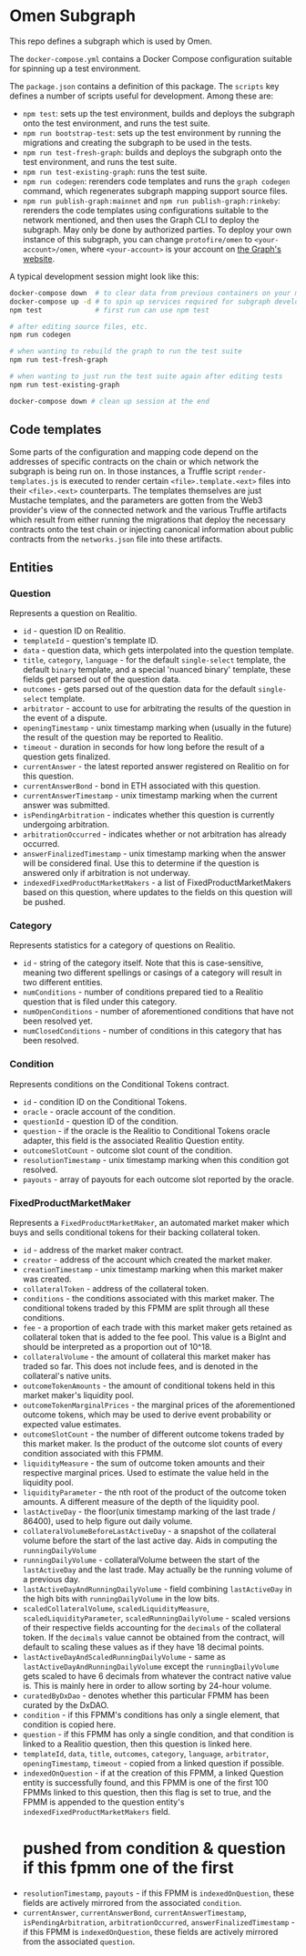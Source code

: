 # Omen Subgraph

This repo defines a subgraph which is used by Omen.

The `docker-compose.yml` contains a Docker Compose configuration suitable for spinning up a test environment.

The `package.json` contains a definition of this package. The `scripts` key defines a number of scripts useful for development. Among these are:

* `npm test`: sets up the test environment, builds and deploys the subgraph onto the test environment, and runs the test suite.
* `npm run bootstrap-test`: sets up the test environment by running the migrations and creating the subgraph to be used in the tests.
* `npm run test-fresh-graph`: builds and deploys the subgraph onto the test environment, and runs the test suite.
* `npm run test-existing-graph`: runs the test suite.
* `npm run codegen`: rerenders code templates and runs the `graph codegen` command, which regenerates subgraph mapping support source files.
* `npm run publish-graph:mainnet` and `npm run publish-graph:rinkeby`: rerenders the code templates using configurations suitable to the network mentioned, and then uses the Graph CLI to deploy the subgraph. May only be done by authorized parties. To deploy your own instance of this subgraph, you can change `protofire/omen` to `<your-account>/omen`, where `<your-account>` is your account on [the Graph's website](thegraph.com).

A typical development session might look like this:

```bash
docker-compose down  # to clear data from previous containers on your machine
docker-compose up -d # to spin up services required for subgraph development
npm test             # first run can use npm test

# after editing source files, etc.
npm run codegen

# when wanting to rebuild the graph to run the test suite
npm run test-fresh-graph

# when wanting to just run the test suite again after editing tests
npm run test-existing-graph

docker-compose down # clean up session at the end
```

## Code templates

Some parts of the configuration and mapping code depend on the addresses of specific contracts on the chain or which network the subgraph is being run on. In those instances, a Truffle script `render-templates.js` is executed to render certain `<file>.template.<ext>` files into their `<file>.<ext>` counterparts. The templates themselves are just Mustache templates, and the parameters are gotten from the Web3 provider's view of the connected network and the various Truffle artifacts which result from either running the migrations that deploy the necessary contracts onto the test chain or injecting canonical information about public contracts from the `networks.json` file into these artifacts.

## Entities

### Question

Represents a question on Realitio. 

* `id` - question ID on Realitio.
* `templateId` - question's template ID.
* `data` - question data, which gets interpolated into the question template.
* `title`, `category`, `language` - for the default `single-select` template, the default `binary` template, and a special 'nuanced binary' template, these fields get parsed out of the question data.
* `outcomes` - gets parsed out of the question data for the default `single-select` template.
* `arbitrator` - account to use for arbitrating the results of the question in the event of a dispute.
* `openingTimestamp` - unix timestamp marking when (usually in the future) the result of the question may be reported to Realitio.
* `timeout` - duration in seconds for how long before the result of a question gets finalized.
* `currentAnswer` - the latest reported answer registered on Realitio on for this question.
* `currentAnswerBond` - bond in ETH associated with this question.
* `currentAnswerTimestamp` - unix timestamp marking when the current answer was submitted.
* `isPendingArbitration` - indicates whether this question is currently undergoing arbitration.
* `arbitrationOccurred` - indicates whether or not arbitration has already occurred.
* `answerFinalizedTimestamp` - unix timestamp marking when the answer will be considered final. Use this to determine if the question is answered only if arbitration is not underway.
* `indexedFixedProductMarketMakers` - a list of FixedProductMarketMakers based on this question, where updates to the fields on this question will be pushed.

### Category

Represents statistics for a category of questions on Realitio.

* `id` - string of the category itself. Note that this is case-sensitive, meaning two different spellings or casings of a category will result in two different entities.
* `numConditions` - number of conditions prepared tied to a Realitio question that is filed under this category.
* `numOpenConditions` - number of aforementioned conditions that have not been resolved yet.
* `numClosedConditions` - number of conditions in this category that has been resolved.

### Condition

Represents conditions on the Conditional Tokens contract.

* `id` - condition ID on the Conditional Tokens.
* `oracle` - oracle account of the condition.
* `questionId` - question ID of the condition.
* `question` - if the oracle is the Realitio to Conditional Tokens oracle adapter, this field is the associated Realitio Question entity.
* `outcomeSlotCount` - outcome slot count of the condition.
* `resolutionTimestamp` - unix timestamp marking when this condition got resolved.
* `payouts` - array of payouts for each outcome slot reported by the oracle.

### FixedProductMarketMaker

Represents a `FixedProductMarketMaker`, an automated market maker which buys and sells conditional tokens for their backing collateral token.

* `id` - address of the market maker contract.
* `creator` - address of the account which created the market maker.
* `creationTimestamp` - unix timestamp marking when this market maker was created.
* `collateralToken` - address of the collateral token.
* `conditions` - the conditions associated with this market maker. The conditional tokens traded by this FPMM are split through all these conditions.
* `fee` - a proportion of each trade with this market maker gets retained as collateral token that is added to the fee pool. This value is a BigInt and should be interpreted as a proportion out of 10^18.
* `collateralVolume` - the amount of collateral this market maker has traded so far. This does not include fees, and is denoted in the collateral's native units.
* `outcomeTokenAmounts` - the amount of conditional tokens held in this market maker's liquidity pool.
* `outcomeTokenMarginalPrices` - the marginal prices of the aforementioned outcome tokens, which may be used to derive event probability or expected value estimates.
* `outcomeSlotCount` - the number of different outcome tokens traded by this market maker. Is the product of the outcome slot counts of every condition associated with this FPMM.
* `liquidityMeasure` - the sum of outcome token amounts and their respective marginal prices. Used to estimate the value held in the liquidity pool.
* `liquidityParameter` - the nth root of the product of the outcome token amounts. A different measure of the depth of the liquidity pool.
* `lastActiveDay` - the floor(unix timestamp marking of the last trade / 86400), used to help figure out daily volume.
* `collateralVolumeBeforeLastActiveDay` - a snapshot of the collateral volume before the start of the last active day. Aids in computing the `runningDailyVolume`
* `runningDailyVolume` - collateralVolume between the start of the `lastActiveDay` and the last trade. May actually be the running volume of a previous day.
* `lastActiveDayAndRunningDailyVolume` - field combining `lastActiveDay` in the high bits with `runningDailyVolume` in the low bits.
* `scaledCollateralVolume`, `scaledLiquidityMeasure`, `scaledLiquidityParameter`, `scaledRunningDailyVolume` - scaled versions of their respective fields accounting for the `decimals` of the collateral token. If the `decimals` value cannot be obtained from the contract, will default to scaling these values as if they have 18 decimal points.
* `lastActiveDayAndScaledRunningDailyVolume` - same as `lastActiveDayAndRunningDailyVolume` except the `runningDailyVolume` gets scaled to have 6 decimals from whatever the contract native value is. This is mainly here in order to allow sorting by 24-hour volume.
* `curatedByDxDao` - denotes whether this particular FPMM has been curated by the DxDAO.
* `condition` - if this FPMM's conditions has only a single element, that condition is copied here.
* `question` - if this FPMM has only a single condition, and that condition is linked to a Realitio question, then this question is linked here.
* `templateId`, `data`, `title`, `outcomes`, `category`, `language`, `arbitrator`, `openingTimestamp`, `timeout` - copied from a linked question if possible.
* `indexedOnQuestion` - if at the creation of this FPMM, a linked Question entity is successfully found, and this FPMM is one of the first 100 FPMMs linked to this question, then this flag is set to true, and the FPMM is appended to the question entity's `indexedFixedProductMarketMakers` field.
  # pushed from condition & question if this fpmm one of the first
* `resolutionTimestamp`, `payouts` - if this FPMM is `indexedOnQuestion`, these fields are actively mirrored from the associated `condition`.
* `currentAnswer`, `currentAnswerBond`, `currentAnswerTimestamp`, `isPendingArbitration`, `arbitrationOccurred`, `answerFinalizedTimestamp` - if this FPMM is `indexedOnQuestion`, these fields are actively mirrored from the associated `question`.
